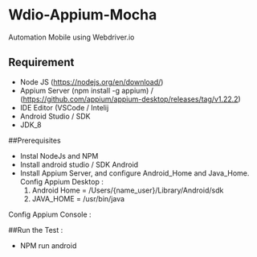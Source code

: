 # Wdio-Appium-Mocha
Automation Mobile using Webdriver.io
 
## Requirement 
- Node JS (https://nodejs.org/en/download/)
- Appium Server (npm install -g appium) / (https://github.com/appium/appium-desktop/releases/tag/v1.22.2)
- IDE Editor (VSCode / Intelij
- Android Studio / SDK
- JDK_8

##Prerequisites
- Instal NodeJs and NPM
- Install android studio / SDK Android
- Install Appium Server, and configure Android_Home and Java_Home.
Config Appium Desktop : 
     1. Android Home = /Users/{name_user}/Library/Android/sdk
     2. JAVA_HOME = /usr/bin/java
     
Config Appium Console :


##Run the Test :

- NPM run android
